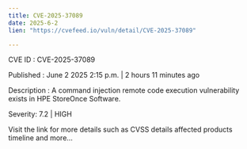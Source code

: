```yaml
---
title: CVE-2025-37089
date: 2025-6-2
lien: "https://cvefeed.io/vuln/detail/CVE-2025-37089"

---
```


CVE ID : CVE-2025-37089

Published :  June 2
2025
2:15 p.m. | 2 hours
11 minutes ago

Description : A command injection remote code execution vulnerability exists in HPE StoreOnce Software.

Severity: 7.2 | HIGH

Visit the link for more details
such as CVSS details
affected products
timeline
and more...
